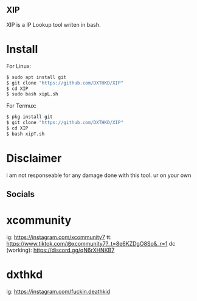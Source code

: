 ## XIP
XIP is a IP Lookup tool writen in bash.

# Install
For Linux:
```bash
$ sudo apt install git
$ git clone "https://github.com/DXTHKD/XIP"
$ cd XIP
$ sudo bash xipL.sh
```

For Termux:
```bash
$ pkg install git
$ git clone "https://github.com/DXTHKD/XIP"
$ cd XIP
$ bash xipT.sh
```

# Disclaimer
i am not responseable for any damage done with this tool.
ur on your own

## Socials
# xcommunity
ig: https://instagram.com/xcommunity7
tt: https://www.tiktok.com/@xcommunity7?_t=8e6KZDgO8So&_r=1
dc (working): https://discord.gg/qN6rXHNKB7

# dxthkd
ig: https://instagram.com/fuckin.deathkid
